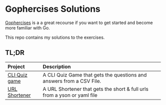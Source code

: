 # Gophercises Solutions
[Gophercises](https://gophercises.com) is a a great recourse if you want to get started and become more familiar with Go.

This repo contains my solutions to the exercises.

## TL;DR

| Project     | Description 
| :---       |    :----   
| [CLI Quiz game](https://github.com/koioannis/Gophercises-Solutions/tree/main/quiz_game)      | A CLI Quiz Game that gets the questions and answers from a CSV File.
| [URL Shortener](https://github.com/koioannis/Gophercises-Solutions/tree/main/url_shortener) | A URL Shortener that gets the  short & full urls from a yson or yaml file |